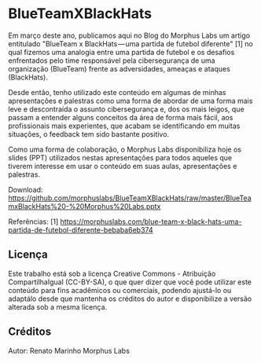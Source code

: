 # BlueTeamXBlackHats

Em março deste ano, publicamos aqui no Blog do Morphus Labs um artigo entitulado "BlueTeam x BlackHats — uma partida de futebol diferente" [1] no qual fizemos uma analogia entre uma partida de futebol e os desafios enfrentados pelo time responsável pela cibersegurança de uma organização (BlueTeam) frente as adversidades, ameaças e ataques (BlackHats). 

Desde então, tenho utilizado este conteúdo em algumas de minhas apresentações e palestras como uma forma de abordar de uma forma mais leve e descontraída o assunto cibersegurança e, dos os mais leigos, que passam a entender alguns conceitos da área de forma mais fácil, aos profissionais mais experientes, que acabam se identificando em muitas situações, o feedback tem sido bastante positivo. 

Como uma forma de colaboração, o Morphus Labs disponibiliza hoje os slides (PPT) utilizados nestas apresentações para todos aqueles que tiverem interesse em usar o conteúdo em suas aulas, apresentações e palestras. 

Download:
https://github.com/morphuslabs/BlueTeamXBlackHats/raw/master/BlueTeamxBlackHats%20-%20Morphus%20Labs.pptx

Referências:
[1] https://morphuslabs.com/blue-team-x-black-hats-uma-partida-de-futebol-diferente-bebaba6eb374

## Licença

Este trabalho está sob a licença Creative Commons - Atribuição CompartilhaIgual (CC-BY-SA), o que quer dizer que você pode utilizar este conteúdo para fins acadêmicos ou comerciais, podendo ajustá-lo ou adaptálo desde que mantenha os créditos do autor e disponibilize a versão alterada sob a mesma licença.

## Créditos
Autor: Renato Marinho
Morphus Labs

